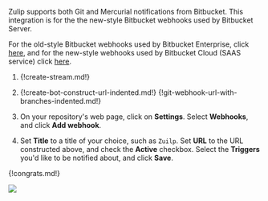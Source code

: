 Zulip supports both Git and Mercurial notifications from
Bitbucket. This integration is for the the new-style Bitbucket
webhooks used by Bitbucket Server.

For the old-style Bitbucket webhooks used by Bitbucket Enterprise,
click [here](./bitbucket), and for the new-style webhooks used by
Bitbucket Cloud (SAAS service) click [here](./bitbucket2).

1. {!create-stream.md!}

2. {!create-bot-construct-url-indented.md!}
   {!git-webhook-url-with-branches-indented.md!}

3. On your repository's web page, click on **Settings**. Select
   **Webhooks**, and click **Add webhook**.

4. Set **Title** to a title of your choice, such as `Zuilp`. Set **URL**
   to the URL constructed above, and check the **Active** checkbox. Select
   the **Triggers** you'd like to be notified about, and click **Save**.

{!congrats.md!}

![](/static/images/integrations/bitbucket/004.png)
